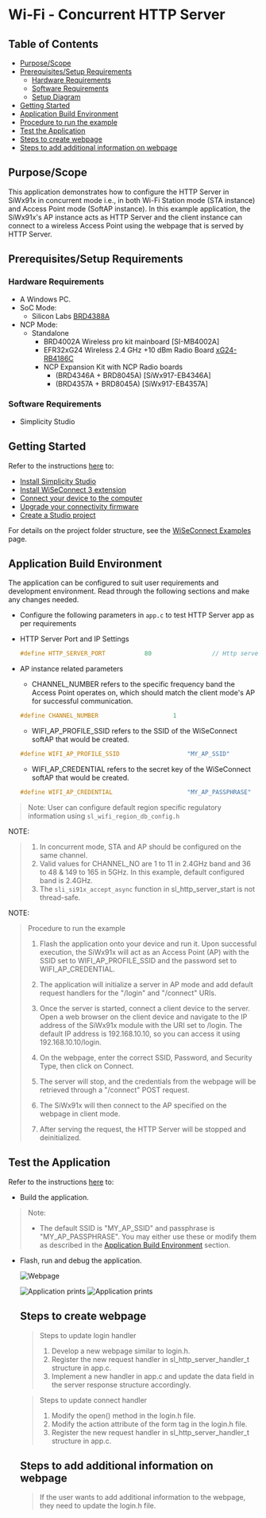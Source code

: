 # Wi-Fi - Concurrent HTTP Server

## Table of Contents

- [Purpose/Scope](#purposescope)
- [Prerequisites/Setup Requirements](#prerequisitessetup-requirements)
  - [Hardware Requirements](#hardware-requirements)
  - [Software Requirements](#software-requirements)
  - [Setup Diagram](#setup-diagram)
- [Getting Started](#getting-started)
- [Application Build Environment](#application-build-environment)
- [Procedure to run the example](#procedure-to-run-the-example)
- [Test the Application](#test-the-application)
- [Steps to create webpage](#Steps-to-create-webpage)
- [Steps to add additional information on webpage](#Steps-to-add-additional-information-on-webpage)

## Purpose/Scope

This application demonstrates how to configure the HTTP Server in SiWx91x in concurrent mode i.e., in both Wi-Fi Station mode (STA instance) and Access Point mode (SoftAP instance).
In this example application, the SiWx91x's AP instance acts as HTTP Server and the client instance can connect to a wireless Access Point using the webpage that is served by HTTP Server.

## Prerequisites/Setup Requirements

### Hardware Requirements

- A Windows PC.
- SoC Mode:
  - Silicon Labs [BRD4388A](https://www.silabs.com/)
- NCP Mode:
  - Standalone
    - BRD4002A Wireless pro kit mainboard [SI-MB4002A]
    - EFR32xG24 Wireless 2.4 GHz +10 dBm Radio Board [xG24-RB4186C](https://www.silabs.com/development-tools/wireless/xg24-rb4186c-efr32xg24-wireless-gecko-radio-board?tab=overview)
    - NCP Expansion Kit with NCP Radio boards
      - (BRD4346A + BRD8045A) [SiWx917-EB4346A]
      - (BRD4357A + BRD8045A) [SiWx917-EB4357A]

### Software Requirements

- Simplicity Studio


## Getting Started

Refer to the instructions [here](https://docs.silabs.com/wiseconnect/latest/wiseconnect-getting-started/) to:

- [Install Simplicity Studio](https://docs.silabs.com/wiseconnect/latest/wiseconnect-developers-guide-developing-for-silabs-hosts/#install-simplicity-studio)
- [Install WiSeConnect 3 extension](https://docs.silabs.com/wiseconnect/latest/wiseconnect-developers-guide-developing-for-silabs-hosts/#install-the-wi-se-connect-3-extension)
- [Connect your device to the computer](https://docs.silabs.com/wiseconnect/latest/wiseconnect-developers-guide-developing-for-silabs-hosts/#connect-si-wx91x-to-computer)
- [Upgrade your connectivity firmware ](https://docs.silabs.com/wiseconnect/latest/wiseconnect-developers-guide-developing-for-silabs-hosts/#update-si-wx91x-connectivity-firmware)
- [Create a Studio project ](https://docs.silabs.com/wiseconnect/latest/wiseconnect-developers-guide-developing-for-silabs-hosts/#create-a-project)

For details on the project folder structure, see the [WiSeConnect Examples](https://docs.silabs.com/wiseconnect/latest/wiseconnect-examples/#example-folder-structure) page.

## Application Build Environment

The application can be configured to suit user requirements and development environment. Read through the following sections and make any changes needed.

  - Configure the following parameters in ``app.c`` to test HTTP Server app as per requirements

  - HTTP Server Port and IP Settings

    ```c
    #define HTTP_SERVER_PORT           80                 // Http server port
    ```

- AP instance related parameters

	- CHANNEL_NUMBER refers to the specific frequency band the Access Point operates on, which should match the client mode's AP for successful communication.

  	```c
  	#define CHANNEL_NUMBER                     1
    ```

	- WIFI_AP_PROFILE_SSID refers to the SSID of the WiSeConnect softAP that would be created.

  	```c
  	#define WIFI_AP_PROFILE_SSID                   "MY_AP_SSID"
  	```

	- WIFI_AP_CREDENTIAL refers to the secret key of the WiSeConnect softAP that would be created.

  	```c
  	#define WIFI_AP_CREDENTIAL                     "MY_AP_PASSPHRASE"
    ```

> Note: 
> User can configure default region specific regulatory information using `sl_wifi_region_db_config.h`

NOTE:
> 1. In concurrent mode, STA and AP should be configured on the same channel. 
> 2. Valid values for CHANNEL_NO are 1 to 11 in 2.4GHz band and 36 to 48 & 149 to 165 in 5GHz. In this example, default configured band is 2.4GHz.
> 3. The `sli_si91x_accept_async` function in sl_http_server_start is not thread-safe.

NOTE:
> Procedure to run the example
> 1. Flash the application onto your device and run it. Upon successful execution, the SiWx91x will act as an Access Point (AP) with the SSID set to WIFI_AP_PROFILE_SSID and the password set to WIFI_AP_CREDENTIAL.
>
> 2. The application will initialize a server in AP mode and add default request handlers for the "/login" and "/connect" URIs.
>
> 3. Once the server is started, connect a client device to the server. Open a web browser on the client device and navigate to the IP address of the SiWx91x module with the URI set to /login. The default IP address is 192.168.10.10, so you can access it using 192.168.10.10/login.
>
> 4. On the webpage, enter the correct SSID, Password, and Security Type, then click on Connect.
>
> 5. The server will stop, and the credentials from the webpage will be retrieved through a "/connect" POST request.
>
> 6. The SiWx91x will then connect to the AP specified on the webpage in client mode.
>
> 7. After serving the request, the HTTP Server will be stopped and deinitialized.

## Test the Application

Refer to the instructions [here](https://docs.silabs.com/wiseconnect/latest/wiseconnect-getting-started/) to:

- Build the application.
>
> Note: 
> - The default SSID is "MY_AP_SSID" and passphrase is "MY_AP_PASSPHRASE". You may either use these or modify them as described in the [Application Build Environment](#application-build-environment) section.
- Flash, run and debug the application.

   ![Webpage](resources/readme/webpage.png)

   ![Application prints](resources/readme/output1.png)
   ![Application prints](resources/readme/output2.png)

  ## Steps to create webpage
  >Steps to update login handler
  >1. Develop a new webpage similar to login.h.
  >2. Register the new request handler in  sl_http_server_handler_t structure in app.c.
  >3. Implement a new handler in app.c and update the data field in the server response structure accordingly.

  > Steps to update connect handler
  >1. Modify the open() method in the login.h file.
  >2. Modify the action attribute of the form tag in the login.h file.
  >3. Register the new request handler in  sl_http_server_handler_t structure in app.c.

  ## Steps to add additional information on webpage
  > If the user wants to add additional information to the webpage, they need to update the login.h file.